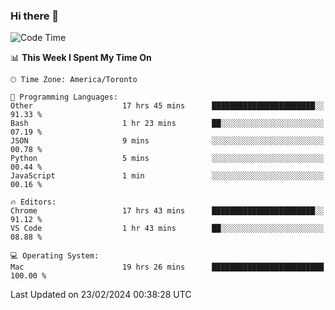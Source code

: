 ### Hi there 👋


<!--START_SECTION:waka-->
![Code Time](http://img.shields.io/badge/Code%20Time-1%2C706%20hrs%2015%20mins-blue)

📊 **This Week I Spent My Time On** 

```text
🕑︎ Time Zone: America/Toronto

💬 Programming Languages: 
Other                    17 hrs 45 mins      ███████████████████████░░   91.33 % 
Bash                     1 hr 23 mins        ██░░░░░░░░░░░░░░░░░░░░░░░   07.19 % 
JSON                     9 mins              ░░░░░░░░░░░░░░░░░░░░░░░░░   00.78 % 
Python                   5 mins              ░░░░░░░░░░░░░░░░░░░░░░░░░   00.44 % 
JavaScript               1 min               ░░░░░░░░░░░░░░░░░░░░░░░░░   00.16 % 

🔥 Editors: 
Chrome                   17 hrs 43 mins      ███████████████████████░░   91.12 % 
VS Code                  1 hr 43 mins        ██░░░░░░░░░░░░░░░░░░░░░░░   08.88 % 

💻 Operating System: 
Mac                      19 hrs 26 mins      █████████████████████████   100.00 % 
```


 Last Updated on 23/02/2024 00:38:28 UTC
<!--END_SECTION:waka-->

<!--
**SillyPasty/SillyPasty** is a ✨ _special_ ✨ repository because its `README.md` (this file) appears on your GitHub profile.

Here are some ideas to get you started:

- 🔭 I’m currently working on ...
- 🌱 I’m currently learning ...
- 👯 I’m looking to collaborate on ...
- 🤔 I’m looking for help with ...
- 💬 Ask me about ...
- 📫 How to reach me: ...
- 😄 Pronouns: ...
- ⚡ Fun fact: ...
-->


